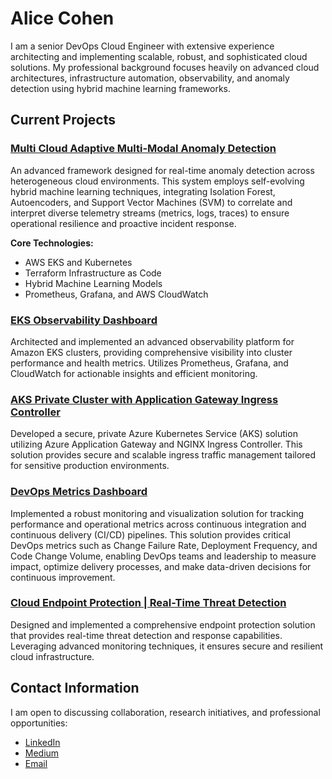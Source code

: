 # Alice Cohen

I am a senior DevOps Cloud Engineer with extensive experience architecting and implementing scalable, robust, and sophisticated cloud solutions. My professional background focuses heavily on advanced cloud architectures, infrastructure automation, observability, and anomaly detection using hybrid machine learning frameworks.


## Current Projects


### [Multi Cloud Adaptive Multi-Modal Anomaly Detection](https://github.com/aliceco01/adaptive-anomaly-detection)

An advanced framework designed for real-time anomaly detection across heterogeneous cloud environments. This system employs self-evolving hybrid machine learning techniques, integrating Isolation Forest, Autoencoders, and Support Vector Machines (SVM) to correlate and interpret diverse telemetry streams (metrics, logs, traces) to ensure operational resilience and proactive incident response.

**Core Technologies:**
- AWS EKS and Kubernetes
- Terraform Infrastructure as Code
- Hybrid Machine Learning Models
- Prometheus, Grafana, and AWS CloudWatch

### [EKS Observability Dashboard](https://github.com/aliceco01/AWS-EKS-Observability)

Architected and implemented an advanced observability platform for Amazon EKS clusters, providing comprehensive visibility into cluster performance and health metrics. Utilizes Prometheus, Grafana, and CloudWatch for actionable insights and efficient monitoring.

### [AKS Private Cluster with Application Gateway Ingress Controller](https://github.com/aliceco01/Azure-DevOps-AKS)

Developed a secure, private Azure Kubernetes Service (AKS) solution utilizing Azure Application Gateway and NGINX Ingress Controller. This solution provides secure and scalable ingress traffic management tailored for sensitive production environments.

### [DevOps Metrics Dashboard](https://github.com/aliceco01/devops-metrics)

Implemented a robust monitoring and visualization solution for tracking performance and operational metrics across continuous integration and continuous delivery (CI/CD) pipelines. This solution provides critical DevOps metrics such as Change Failure Rate, Deployment Frequency, and Code Change Volume, enabling DevOps teams and leadership to measure impact, optimize delivery processes, and make data-driven decisions for continuous improvement.

### [Cloud Endpoint Protection | Real-Time Threat Detection](https://github.com/aliceco01/Endpoint-Protection)

Designed and implemented a comprehensive endpoint protection solution that provides real-time threat detection and response capabilities. Leveraging advanced monitoring techniques, it ensures secure and resilient cloud infrastructure.


## Contact Information

I am open to discussing collaboration, research initiatives, and professional opportunities:

- [LinkedIn](https://www.linkedin.com/in/alicecohen)
- [Medium](https://medium.com/@aliceco01)
- [Email](mailto:alicecohen050@gmail.com)
